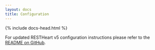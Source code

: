 ```yaml
---
layout: docs
title: Configuration
---
```

<div markdown="1" class="d-none d-xl-block col-xl-2 order-last bd-toc">

</div>
<div markdown="1" class="col-12 col-md-9 col-xl-8 py-md-3 bd-content">

{% include docs-head.html %} 

<div class="alert alert-info" role="alert">
    <p class="mt-2">
         For updated RESTHeart v5 configuration instructions please refer to the <a target="_blank" href="https://github.com/softInstigate/restheart#configuration" class="alert-link">README on GitHub</a>.
    </p>
</div>

</div>

